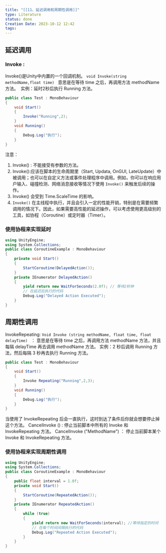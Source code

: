 ```yaml
---
title: "[[11、延迟调用和周期性调用]]"
type: Literature
status: done
Creation Date: 2023-10-12 12:42
tags:
---
```

## 延迟调用
### Invoke :
Invoke()是Unity中内置的一个回调机制。
`void Invoke(string methodName,float time)`  
意思是在等待 time 之后，再调用方法 methodName 方法。
 实例：延时2秒后执行 Running 方法。
```csharp
public class Test : MonoBehaviour
{
	void Start()
	{
		Invoke("Running",2);
	}
	void Running()
	{
		Debug.Log("执行");
	}
}
```
注意：
1. Invoke() : 不能接受有参数的方法。
2. Invoke():应该在脚本的生命周期里（Start, Updata, OnGUI, LateUpdate）中被调用；也可以在自定义方法或事件处理程序中调用。例如，你可以在响应用户输入、碰撞检测、网络消息接收等情况下使用 `Invoke()` 来触发后续的操作。
3. Invoke() 会受到 Time.ScaleTime 的影响。
4. `Invoke()` 在主线程中执行，并且会引入一定的性能开销，特别是在需要频繁调用的情况下。因此，如果需要高性能的延迟操作，可以考虑使用更高级别的工具，如协程（Coroutine）或定时器（Timer）。
### 使用协程来实现延时
```csharp
using UnityEngine;
using System.Collections;
public class CoroutineExample : MonoBehaviour
{
    private void Start()
    {
        StartCoroutine(DelayedAction());
    }
    private IEnumerator DelayedAction()
    {
        yield return new WaitForSeconds(2.0f); // 等待2秒钟
        // 在延迟后执行的代码
        Debug.Log("Delayed Action Executed");
    }
}
```
## 周期性调用
InvokeRepeating:
`Void Invoke (string methodName, float time, float delayTime) ` ： 意思是在等待 time 之后，再调用方法 methodName 方法，并且每隔 delayTime 再去调用 methodName 方法。
实例：2 秒后调用 Running 方法，然后每隔 3 秒再去执行 Running 方法。
```csharp
public class Test : MonoBehaviour
{
	void Start()
	{
		Invoke Repeating("Running",2,3);
	}
	void Running()
	{
		Debug.Log("执行");
	}
}
```
当使用了 InvokeRepeating 后会一直执行，这时到达了条件后你就会想要停止掉这个方法。
CancelInvoke ()  :  停止当前脚本中所有的 Invoke 和 InvokeRepeating 方法。
CancelInvoke ("MethodName") ： 停止当前脚本某个 Invoke 和 InvokeRepeating 方法。
### 使用协程来实现周期性调用
```csharp
using UnityEngine;
using System.Collections;
public class CoroutineExample : MonoBehaviour
{
    public float interval = 1.0f;
    private void Start()
    {
        StartCoroutine(RepeatedAction());
    }
    private IEnumerator RepeatedAction()
    {
        while (true)
        {
            yield return new WaitForSeconds(interval); //等待指定的时间
            // 在每个时间间隔执行的代码
            Debug.Log("Repeated Action Executed");
        }
    }
}
```